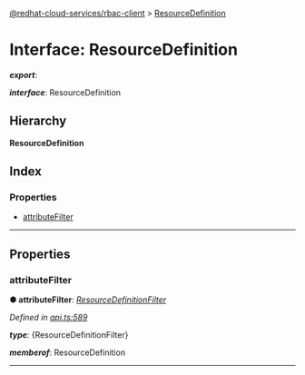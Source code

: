 [@redhat-cloud-services/rbac-client](../README.md) > [ResourceDefinition](../interfaces/resourcedefinition.md)

# Interface: ResourceDefinition

*__export__*: 

*__interface__*: ResourceDefinition

## Hierarchy

**ResourceDefinition**

## Index

### Properties

* [attributeFilter](resourcedefinition.md#attributefilter)

---

## Properties

<a id="attributefilter"></a>

###  attributeFilter

**● attributeFilter**: *[ResourceDefinitionFilter](../modules/resourcedefinitionfilter.md)*

*Defined in [api.ts:589](https://github.com/RedHatInsights/javascript-clients/blob/master/packages/rbac/api.ts#L589)*

*__type__*: {ResourceDefinitionFilter}

*__memberof__*: ResourceDefinition

___

